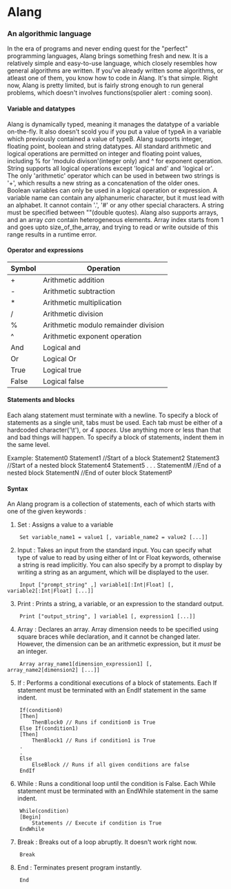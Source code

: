 # Alang
### An algorithmic language

In the era of programs and never ending quest for the "perfect" programming languages, Alang brings something fresh and new. It is a relatively simple and easy-to-use language, which closely resembles how general algorithms are written. If you've already written some algorithms, or atleast one of them, you know how to code in Alang. It's that simple. Right now, Alang is pretty limited, but is fairly strong enough to run general problems, which doesn't involves functions(spolier alert : coming soon).

#### Variable and datatypes

Alang is dynamically typed, meaning it manages the datatype of a variable on-the-fly. It also doesn't scold you if you put a value of typeA in a variable which previously contained a value of typeB. Alang supports integer, floating point, boolean and string datatypes. All standard arithmetic and logical operations are permitted on integer and floating point values, including % for 'modulo divison'(integer only) and ^ for exponent operation. String supports all logical operations except 'logical and' and 'logical or'. The only 'arithmetic' operator which can be used in between two strings is '+', which results a new string as a concatenation of the older ones. Boolean variables can only be used in a logical operation or expression.
A variable name can contain any alphanumeric character, but it must lead with an alphabet. It cannot contain '.', '#' or any other special characters. A string must be specified between ""(double quotes).
Alang also supports arrays, and an array *can* contain heterogeneous elements. Array index starts from 1 and goes upto size_of_the_array, and trying to read or write outside of this range results in a runtime error.

#### Operator and expressions

| Symbol | Operation |
| --- | --- |
| + | Arithmetic addition |
| - | Arithmetic subtraction |
| * | Arithmetic multiplication |
| / | Arithmetic division |
| % | Arithmetic modulo remainder division |
| ^ | Arithmetic exponent operation |
| And | Logical and |
| Or | Logical Or |
| True | Logical true |
| False | Logical false |

#### Statements and blocks

Each alang statement must terminate with a newline. To specify a block of statements as a single unit, tabs must be used. Each tab must be either of a hardcoded character('\t'), or *4 spaces*. Use anything more or less than that and bad things will happen. To specify a block of statements, indent them in the same level.

Example:
Statement0
Statement1
    //Start of a block
    Statement2
    Statement3
        //Start of a nested block
        Statement4
        Statement5
        .
        .
        .
        StatementM
        //End of a nested block
    StatementN
    //End of outer block
StatementP

#### Syntax

An Alang program is a collection of statements, each of which starts with one of the given keywords :

1. Set : Assigns a value to a variable
```
    Set variable_name1 = value1 [, variable_name2 = value2 [...]]
```

2. Input : Takes an input from the standard input. You can specify what type of value to read by using either of Int or Float keywords, otherwise a string is read implicitly. You can also specify by a prompt to display by writing a string as an argument, which will be displayed to the user.
```
    Input ["prompt_string" ,] variable1[:Int|Float] [, variable2[:Int|Float] [...]]
```

3. Print : Prints a string, a variable, or an expression to the standard output.
```
    Print ["output_string", ] variable1 [, expression1 [...]]
```

4. Array : Declares an array. Array dimension needs to be specified using square braces while declaration, and it cannot be changed later. However, the dimension can be an arithmetic expression, but it *must* be an integer.
```
    Array array_name1[dimension_expression1] [, array_name2[dimension2] [...]]
```

5. If : Performs a conditional executions of a block of statements. Each If statement must be terminated with an EndIf statement in the same indent.
```
    If(condition0)
    [Then]
        ThenBlock0 // Runs if condition0 is True
    Else If(condition1)
    [Then]
        ThenBlock1 // Runs if condition1 is True
    .
    .
    Else
        ElseBlock // Runs if all given conditions are false
    EndIf
```

6. While : Runs a conditional loop until the condition is False. Each While statement must be terminated with an EndWhile statement in the same indent.
```
    While(condition)
    [Begin]
        Statements // Execute if condition is True
    EndWhile
```

7. Break : Breaks out of a loop abruptly. It doesn't work right now.
```
    Break
```

8. End : Terminates present program instantly.
```
    End
```
